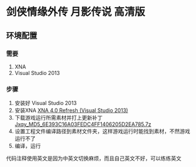 # 剑侠情缘外传 月影传说 高清版

## 环境配置
### 需要
1. XNA
2. Visual Studio 2013

### 步骤
1. 安装好	Visual Studio 2013
2. 安装XNA	[XNA 4.0 Refresh (Visual Studio 2013)](https://mxa.codeplex.com/releases/view/117230)
3. 下载游戏运行所需素材并打上更新补丁	[Jxqy_MD5_6E393C16A03FEDC4FF1406205D2EA785.7z](https://pan.baidu.com/s/1skOIS81)
4. 设置工程文件编译路径到素材文件夹，这样游戏运行时能找到素材，不然游戏运行不了
5. 编译，运行


代码注释使用英文是因为中英文切换麻烦，而且自己英文不好，可以练练英文
